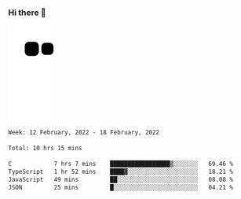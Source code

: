 ### Hi there 👋
![Alt text](https://raw.githubusercontent.com/romain22222/romain22222/output/github-contribution-grid-snake.svg)

<!--START_SECTION:waka-->
```text
Week: 12 February, 2022 - 18 February, 2022

Total: 10 hrs 15 mins

C            7 hrs 7 mins    █████████████████▒░░░░░░░   69.46 % 
TypeScript   1 hr 52 mins    ████▓░░░░░░░░░░░░░░░░░░░░   18.21 % 
JavaScript   49 mins         ██░░░░░░░░░░░░░░░░░░░░░░░   08.08 % 
JSON         25 mins         █░░░░░░░░░░░░░░░░░░░░░░░░   04.21 % 
```
<!--END_SECTION:waka-->
<!--
**romain22222/romain22222** is a ✨ _special_ ✨ repository because its `README.md` (this file) appears on your GitHub profile.

Here are some ideas to get you started:

- 🔭 I’m currently working on ...
- 🌱 I’m currently learning ...
- 👯 I’m looking to collaborate on ...
- 🤔 I’m looking for help with ...
- 💬 Ask me about ...
- 📫 How to reach me: ...
- 😄 Pronouns: ...
- ⚡ Fun fact: ...
-->
